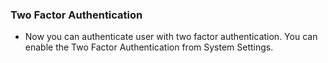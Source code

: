 ### Two Factor Authentication
- Now you can authenticate user with two factor authentication. You can enable the Two Factor Authentication from System Settings.